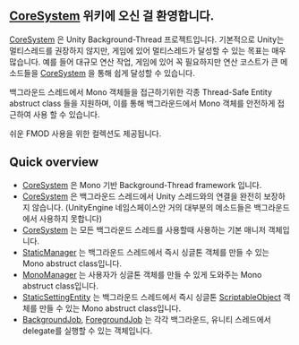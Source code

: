 ## [CoreSystem](https://github.com/Syadeu/CoreSystem/wiki/CoreSystem) 위키에 오신 걸 환영합니다.

[CoreSystem](https://github.com/Syadeu/CoreSystem/wiki/CoreSystem) 은 Unity Background-Thread 프로젝트입니다.
기본적으로 Unity는 멀티스레드를 권장하지 않지만, 게임에 있어 멀티스레드가 달성할 수 있는 목표는 매우 많습니다. 예를 들어 대규모 연산 작업, 게임에 있어 꼭 필요하지만 연산 코스트가 큰 메소드들을 [CoreSystem](https://github.com/Syadeu/CoreSystem/wiki/CoreSystem) 을 통해 쉽게 달성할 수 있습니다.

백그라운드 스레드에서 Mono 객체들을 접근하기위한 각종 Thread-Safe Entity abstruct class 들을 지원하며, 이를 통해 백그라운드에서 Mono 객체를 안전하게 접근하여 사용 할 수 있습니다.

쉬운 FMOD 사용을 위한 컬렉션도 제공됩니다.

## Quick overview
* [CoreSystem](https://github.com/Syadeu/CoreSystem/wiki/CoreSystem) 은 Mono 기반 Background-Thread framework 입니다.
* [CoreSystem](https://github.com/Syadeu/CoreSystem/wiki/CoreSystem) 은 백그라운드 스레드에서 Unity 스레드와의 연결을 완전히 보장하지 않습니다.
(UnityEngine 네임스페이스안 거의 대부분의 메소드들은 백그라운드에서 사용하지 못합니다)
* [CoreSystem](https://github.com/Syadeu/CoreSystem/wiki/CoreSystem) 는 모든 백그라운드 스레드를 사용할때 사용하는 기본 매니저 객체입니다.
* [StaticManager](https://github.com/Syadeu/CoreSystem/wiki/StaticManager) 는 백그라운드 스레드에서 즉시 싱글톤 객체를 만들 수 있는 Mono abstruct class입니다.
* [MonoManager](https://github.com/Syadeu/CoreSystem/wiki/MonoManager) 는 사용자가 싱글톤 객체를 만들 수 있게 도와주는 Mono abstruct class입니다.
* [StaticSettingEntity](https://github.com/Syadeu/CoreSystem/wiki/StaticSettingEntity) 는 백그라운드 스레드에서 즉시 싱글톤 [ScriptableObject](https://docs.unity3d.com/ScriptReference/ScriptableObject.html) 객체를 만들 수 있는 Mono abstruct class입니다.
* [BackgroundJob](https://github.com/Syadeu/CoreSystem/wiki/BackgroundJob), [ForegroundJob](https://github.com/Syadeu/CoreSystem/wiki/ForegroundJob) 는 각각 백그라운드, 유니티 스레드에서 delegate를 실행할 수 있는 객체입니다.
